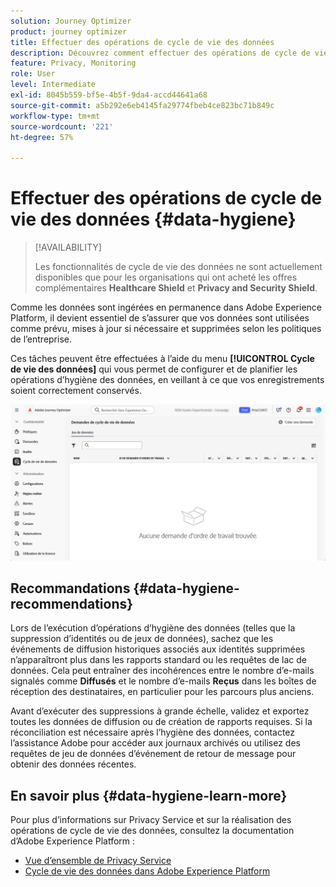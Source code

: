 ```yaml
---
solution: Journey Optimizer
product: journey optimizer
title: Effectuer des opérations de cycle de vie des données
description: Découvrez comment effectuer des opérations de cycle de vie des données.
feature: Privacy, Monitoring
role: User
level: Intermediate
exl-id: 8045b559-bf5e-4b5f-9da4-accd44641a68
source-git-commit: a5b292e6eb4145fa29774fbeb4ce823bc71b849c
workflow-type: tm+mt
source-wordcount: '221'
ht-degree: 57%

---
```


# Effectuer des opérations de cycle de vie des données {#data-hygiene}

>[!AVAILABILITY]
>
>Les fonctionnalités de cycle de vie des données ne sont actuellement disponibles que pour les organisations qui ont acheté les offres complémentaires **Healthcare Shield** et **Privacy and Security Shield**.

Comme les données sont ingérées en permanence dans Adobe Experience Platform, il devient essentiel de s’assurer que vos données sont utilisées comme prévu, mises à jour si nécessaire et supprimées selon les politiques de l’entreprise.

Ces tâches peuvent être effectuées à l’aide du menu **[!UICONTROL Cycle de vie des données]** qui vous permet de configurer et de planifier les opérations d’hygiène des données, en veillant à ce que vos enregistrements soient correctement conservés.

![](assets/data-hygiene.png)


## Recommandations {#data-hygiene-recommendations}

Lors de l’exécution d’opérations d’hygiène des données (telles que la suppression d’identités ou de jeux de données), sachez que les événements de diffusion historiques associés aux identités supprimées n’apparaîtront plus dans les rapports standard ou les requêtes de lac de données. Cela peut entraîner des incohérences entre le nombre d’e-mails signalés comme **Diffusés** et le nombre d’e-mails **Reçus** dans les boîtes de réception des destinataires, en particulier pour les parcours plus anciens.

Avant d’exécuter des suppressions à grande échelle, validez et exportez toutes les données de diffusion ou de création de rapports requises. Si la réconciliation est nécessaire après l’hygiène des données, contactez l’assistance Adobe pour accéder aux journaux archivés ou utilisez des requêtes de jeu de données d’événement de retour de message pour obtenir des données récentes.

## En savoir plus {#data-hygiene-learn-more}

Pour plus d’informations sur Privacy Service et sur la réalisation des opérations de cycle de vie des données, consultez la documentation d’Adobe Experience Platform :

* [Vue d’ensemble de Privacy Service](https://experienceleague.adobe.com/docs/experience-platform/privacy/home.html?lang=fr)
* [Cycle de vie des données dans Adobe Experience Platform](https://experienceleague.adobe.com/docs/experience-platform/hygiene/home.html?lang=fr)
